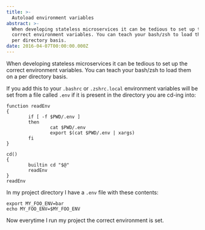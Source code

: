 ```yaml
---
title: >-
  Autoload environment variables
abstract: >-
  When developing stateless microservices it can be tedious to set up the
  correct environment variables. You can teach your bash/zsh to load them on a
  per directory basis.
date: 2016-04-07T00:00:00.000Z
---
```


When developing stateless microservices it can be tedious to set up the correct
environment variables. You can teach your bash/zsh to load them on a per
directory basis.

If you add this to your `.bashrc` or `.zshrc.local` environment variables will
be set from a file called `.env` if it is present in the directory you are
cd-ing into:

    function readEnv
    {
            if [ -f $PWD/.env ]
            then
                    cat $PWD/.env
                    export $(cat $PWD/.env | xargs)
            fi
    }

    cd()
    {
            builtin cd "$@"
            readEnv
    }
    readEnv

In my project directory I have a `.env` file with these contents:

    export MY_FOO_ENV=bar
    echo MY_FOO_ENV=$MY_FOO_ENV

Now everytime I run my project the correct environment is set.
